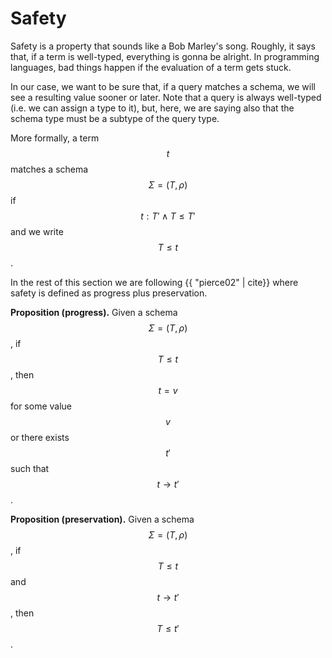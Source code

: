 # Safety

Safety is a property that sounds like a Bob Marley's song. Roughly, it says that, if a term is well-typed, everything is gonna be alright. In programming languages, bad things happen if the evaluation of a term gets stuck.

In our case, we want to be sure that, if a query matches a schema, we will see a resulting value sooner or later. Note that a query is always well-typed (i.e. we can assign a type to it), but, here, we are saying also that the schema type must be a subtype of the query type.

More formally, a term $$t$$ matches a schema $$\Sigma=(T,\rho)$$ if $$t: T' \wedge T \leq T'$$ and we write $$T \leq t$$.

In the rest of this section we are following {{ "pierce02" | cite}} where safety is defined as progress plus preservation.

**Proposition (progress).** Given a schema $$\Sigma=(T,\rho)$$, if $$T \leq t$$, then $$t=v$$ for some value $$v$$ or there exists $$t'$$ such that $$t \to t'$$.

**Proposition (preservation).** Given a schema $$\Sigma=(T,\rho)$$, if $$T \leq t$$ and $$t \to t'$$, then $$T \leq t'$$.
